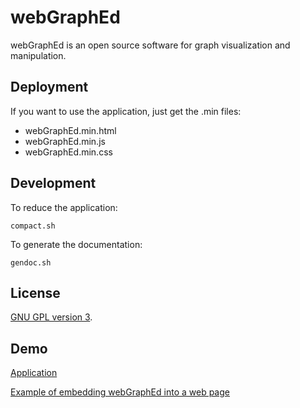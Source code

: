 webGraphEd
==========

webGraphEd is an open source software for graph visualization and manipulation.


Deployment
----------

If you want to use the application, just get the .min files:
- webGraphEd.min.html
- webGraphEd.min.js
- webGraphEd.min.css

Development
-----------

To reduce the application: 

    compact.sh

To generate the documentation: 

    gendoc.sh

License
-------

[GNU GPL version 3](http://www.gnu.org/licenses/gpl-3.0.en.html).

Demo
----

[Application](http://xtec.cat/~jciberta/webGraphEd/webGraphEd.min.html)

[Example of embedding webGraphEd into a web page](http://jciberta.github.io/)

